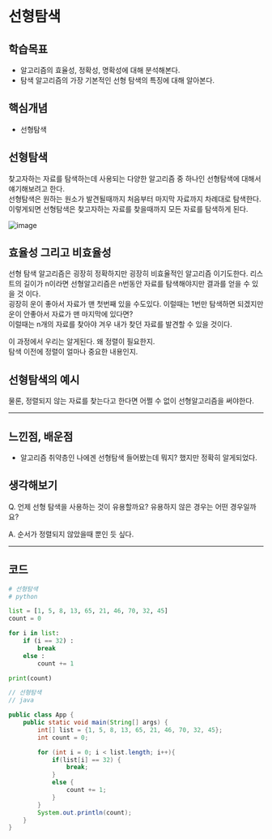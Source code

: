 # 선형탐색

## 학습목표
- 알고리즘의 효율성, 정확성, 명확성에 대해 분석해본다.
- 탐색 알고리즘의 가장 기본적인 선형 탐색의 특징에 대해 알아본다.

## 핵심개념
- 선형탐색

## 선형탐색
찾고자하는 자료를 탐색하는데 사용되는 다양한 알고리즘 중 하나인 선형탐색에 대해서 얘기해보려고 한다.
<br>
선형탐색은 원하는 원소가 발견될때까지 처음부터 마지막 자료까지 차례대로 탐색한다. 이렇게되면 선형탐색은 찾고자하는 자료를 찾을때까지 모든 자료를 탐색하게 된다.

![image](https://user-images.githubusercontent.com/67787525/189021585-a542b671-e793-4b72-b1fc-b38be31ea140.png)


## 효율성 그리고 비효율성
선형 탐색 알고리즘은 굉장히 정확하지만 굉장히 비효율적인 알고리즘 이기도한다. 리스트의 길이가 n이라면 선형알고리즘은 n번동안 자료를 탐색해야지만 결과를 얻을 수 있을 것 이다. <br>
굉장히 운이 좋아서 자료가 맨 첫번째 있을 수도있다. 이럴때는 1번만 탐색하면 되겠지만 운이 안좋아서 자료가 맨 마지막에 있다면?<br>
이럴때는 n개의 자료를 찾아야 겨우 내가 찾던 자료를 발견할 수 있을 것이다.

이 과정에서 우리는 알게된다. 왜 정렬이 필요한지.<br>
탐색 이전에 정렬이 얼마나 중요한 내용인지.

## 선형탐색의 예시
물론, 정렬되지 않는 자료를 찾는다고 한다면 어쩔 수 없이 선형알고리즘을 써야한다. 

---

## 느낀점, 배운점
- 알고리즘 취약층인 나에겐 선형탐색 들어봤는데 뭐지? 했지만 정확히 알게되었다.

## 생각해보기
Q. 언제 선형 탐색을 사용하는 것이 유용할까요? 유용하지 않은 경우는 어떤 경우일까요?

A. 순서가 정렬되지 않았을때 뿐인 듯 싶다.

---

## 코드
```python
# 선형탐색
# python

list = [1, 5, 8, 13, 65, 21, 46, 70, 32, 45]
count = 0

for i in list:
    if (i == 32) :
        break
    else :
        count += 1

print(count)
```
```java
// 선형탐색
// java

public class App {
    public static void main(String[] args) {
        int[] list = {1, 5, 8, 13, 65, 21, 46, 70, 32, 45};
        int count = 0;

        for (int i = 0; i < list.length; i++){
            if(list[i] == 32) {
                break;
            }
            else {
                count += 1;
            }
        }
        System.out.println(count);
    }
}

```
